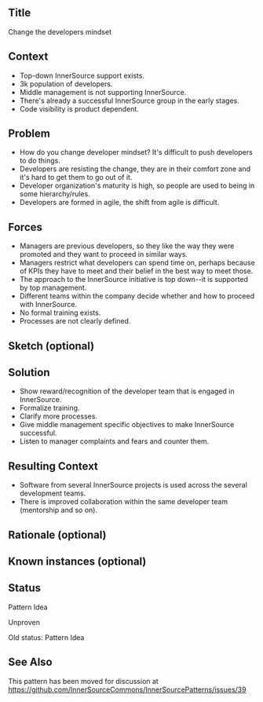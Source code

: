 ## Title
Change the developers mindset

## Context

* Top-down InnerSource support exists.
* 3k population of developers.
* Middle management is not supporting InnerSource.
* There's already a successful InnerSource group in the early stages.
* Code visibility is product dependent.

## Problem  

* How do you change developer mindset? It's difficult to push developers to do things.
* Developers are resisting the change, they are in their comfort zone and it's hard to get them to go out of it.
* Developer organization's maturity is high, so people are used to being in some hierarchy/rules.
* Developers are formed in agile, the shift from agile is difficult.

## Forces  

* Managers are previous developers, so they like the way they were promoted and they want to proceed in similar ways.
* Managers restrict what developers can spend time on, perhaps because of KPIs they have to meet and their belief in the best way to meet those.
* The approach to the InnerSource initiative is top down--it is supported by top management.
* Different teams within the company decide whether and how to proceed with InnerSource.
* No formal training exists.
* Processes are not clearly defined.

## Sketch (optional)

## Solution  

* Show reward/recognition of the developer team that is engaged in InnerSource.
* Formalize training.
* Clarify more processes.
* Give middle management specific objectives to make InnerSource successful.
* Listen to manager complaints and fears and counter them.

## Resulting Context

* Software from several InnerSource projects is used across the several development teams.
* There is improved collaboration within the same developer team (mentorship and so on).

## Rationale (optional)

## Known instances (optional)

## Status  
Pattern Idea

Unproven

Old status: Pattern Idea

## See Also

This pattern has been moved for discussion at https://github.com/InnerSourceCommons/InnerSourcePatterns/issues/39
